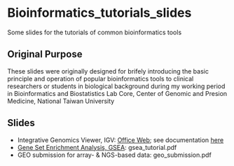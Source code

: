 # Bioinformatics_tutorials_slides
Some slides for the tutorials of common bioinformatics tools

## Original Purpose
These slides were originally designed for brifely introducing the basic principle and operation of popular bioinformatics tools to clinical researchers or students in biological background during my working period in Bioinformatics and Biostatistics Lab Core, Center of Genomic and Presion Medicine, National Taiwan University

## Slides 
- Integrative Genomics Viewer, IGV: [Office Web](https://software.broadinstitute.org/software/igv/); see documentation [here](igv_tutorial.pdf)
- [Gene Set Enrichment Analysis, GSEA](http://software.broadinstitute.org/gsea/index.jsp): gsea_tutorial.pdf
- GEO submission for array- & NGS-based data: geo_submission.pdf

